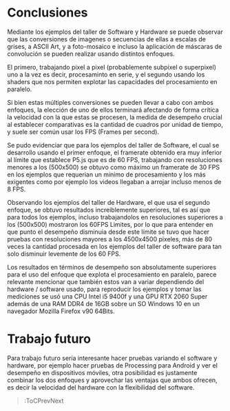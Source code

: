 # Conclusiones

Mediante los ejemplos del taller de Software y Hardware se puede observar que las conversiones de imagenes o secuencias de ellas a escalas de grises, a ASCII Art, y a foto-mosaico e incluso la aplicación de  máscaras de convolución se pueden realizar usando distintos enfoques.

El primero, trabajando pixel a pixel (probablemente subpixel o superpixel) uno a la vez es decir, procesaminto en serie, y el segundo usando los shaders que nos permiten explotar las capacidades del procesamiento en paralelo.

Si bien estas múltiples conversiones se pueden llevar a cabo con ambos enfoques, la elección de uno de ellos terminará afectando de forma crítica la velocidad con la que estas se procesen, la medida de desempeño crucial al establecer comparativas es la cantidad de cuadros por unidad de tiempo, y suele ser común usar los FPS (Frames per second).

Se pudo evidenciar que para los ejemplos del taller de Software, el cual se desarrollo usando el primer enfoque, el framerate obtenido era muy inferior al límite que establece P5.js que es de 60 FPS, trabajando con resoluciones menores a los (500x500) se obtuvo como máximo un framerate de 30 FPS en los ejemplos que requerian un mínimo de procesamiento y los más exigentes como por ejemplo los videos llegaban a arrojar incluso menos de 8 FPS.

Observando los ejemplos del taller de Hardware, el que usa el segundo enfoque, se obtuvo resultados increiblemente superiores, tal es así que para todos los ejemplos, incluso trabajandolos en resoluciones superiores a los (500x500) mostraron los 60FPS Limites, por lo que para entender en que punto el desempeño disminuia desde este límite se tuvo que hacer pruebas con resoluciones mayores a los 4500x4500 pixeles, más de 80 veces la cantidad procesada en los ejemplos del taller de software para tan solo disminuir levemente de los 60 FPS.

Los resultados en términos de desempeño son absolutamente superiores para el uso del enfoque que explota el procesamiento en paralelo, parece relevante mencionar que también estos van a variar dependiendo del hardware / software usado, para reproducir los ejemplos y tomar las mediciones se usó una CPU Intel i5 9400f y una GPU RTX 2060 Super además de una RAM DDR4 de 16GB sobre un SO Windows 10 en un navegador Mozilla Firefox v90 64Bits.

# Trabajo futuro

Para trabajo futuro sería interesante hacer pruebas variando el software y hardware, por ejemplo hacer pruebas de Processing para Android y ver el desempeño en dispositivos móviles, otra posibilidad es justamente combinar los dos enfoques y aprovechar las ventajas que ambos ofrecen, es decir la velocidad del hardware con la flexibilidad del software.


> :ToCPrevNext
